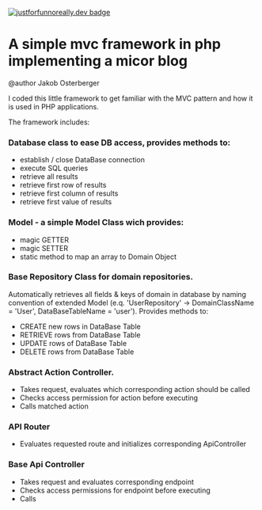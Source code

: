 [![justforfunnoreally.dev badge](https://img.shields.io/badge/justforfunnoreally-dev-9ff)](https://justforfunnoreally.dev)

# A simple mvc framework in php implementing a micor blog
@author Jakob Osterberger

I coded this little framework to get familiar with the MVC pattern and how it is used in PHP applications.

The framework includes:

### Database class to ease DB access, provides methods to:
- establish / close DataBase connection
- execute SQL queries
- retrieve all results
- retrieve first row of results
- retrieve first column of results
- retrieve first value of results
 
### Model - a simple Model Class wich provides:
- magic GETTER
- magic SETTER
- static method to map an array to Domain Object

### Base Repository Class for domain repositories.
Automatically retrieves all fields & keys of domain in database by naming convention of extended Model
(e.q. 'UserRepository' -> DomainClassName = 'User', DataBaseTableName = 'user'). Provides methods to:
- CREATE new rows in DataBase Table
- RETRIEVE rows from DataBase Table
- UPDATE rows of DataBase Table
- DELETE rows from DataBase Table

### Abstract Action Controller.
- Takes request, evaluates which corresponding action should be called
- Checks access permission for action before executing
- Calls matched action

### API Router
- Evaluates requested route and initializes corresponding ApiController

### Base Api Controller
- Takes request and evaluates corresponding endpoint
- Checks access permissions for endpoint before executing
- Calls 